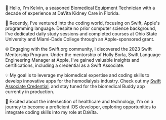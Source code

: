 👋 Hello, I'm Kelvin, a seasoned Biomedical Equipment Technician with a decade of experience at DaVita Kidney Care in Florida.

🚀 Recently, I've ventured into the coding world, focusing on Swift, Apple's programming language. Despite no prior computer science background, I've dedicated daily study sessions and completed courses at Ohio State University and Miami-Dade College through an Apple-sponsored grant.

🌐 Engaging with the Swift.org community, I discovered the 2023 Swift Mentorship Program. Under the mentorship of Holly Borla, Swift Language Engineering Manager at Apple, I've gained valuable insights and certifications, including a credential as a Swift Associate.

💡 My goal is to leverage my biomedical expertise and coding skills to develop innovative apps for the hemodialysis industry. Check out my [Swift Associate Credential](https://www.credly.com/badges/7709ccba-5f02-4c16-a54a-6d1932088e61/linked_in?t=s2f7lg), and stay tuned for the biomedical Buddy app currently in production.

📱 Excited about the intersection of healthcare and technology, I'm on a journey to become a proficient iOS developer, exploring opportunities to integrate coding skills into my role at DaVita.
